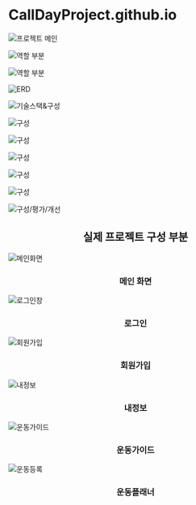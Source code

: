 # CallDayProject.github.io

![프로젝트 메인](/ppt/프로젝트%20메인.JPG "메인 화면")

![역할 부분](/ppt/역할.JPG "역할")

![역할 부분](/ppt/역할2.JPG "역할")

![ERD](/ppt/ERD.JPG "ERD")

![기술스택&구성](/ppt/기술스택%20및%20구성소개.JPG "기술스택&구성")

![구성](/ppt/구성%20소개%202.JPG "구성")

![구성](/ppt/구성%20소개%203.JPG "구성")

![구성](/ppt/구성%20소개%204.JPG "구성")

![구성](/ppt/구성%20소개%205.JPG "구성")

![구성](/ppt/구성%20소개%206.JPG "구성")

![구성/평가/개선](/ppt/구성%20소개%20끝%20평가%20및%20개선.JPG "구성/평가/개선")

<div align="center">

  <h2>실제 프로젝트 구성 부분</h2>

</div>

![메인화면](/capture/메인화면.JPG "메인화면")
<div align="center">

  <h3>메인 화면</h3>

</div>

![로그인창](/capture/로그인창.jpg "로그인창")
<div align="center">

  <h3>로그인</h3>

</div>

![회원가입](/capture/회원가입창.jpg "회원가입")
<div align="center">

  <h3>회원가입</h3>

</div>

![내정보](/capture/내정보페이지.JPG "내정보")
<div align="center">

  <h3>내정보</h3>

</div>

![운동가이드](/capture/운동%20가이드.jpg "운동가이드")
<div align="center">

  <h3>운동가이드</h3>

</div>

![운동등록](/capture/운동%20플래너.jpg "운동등록")
<div align="center">

  <h3>운동플래너</h3>

</div>

